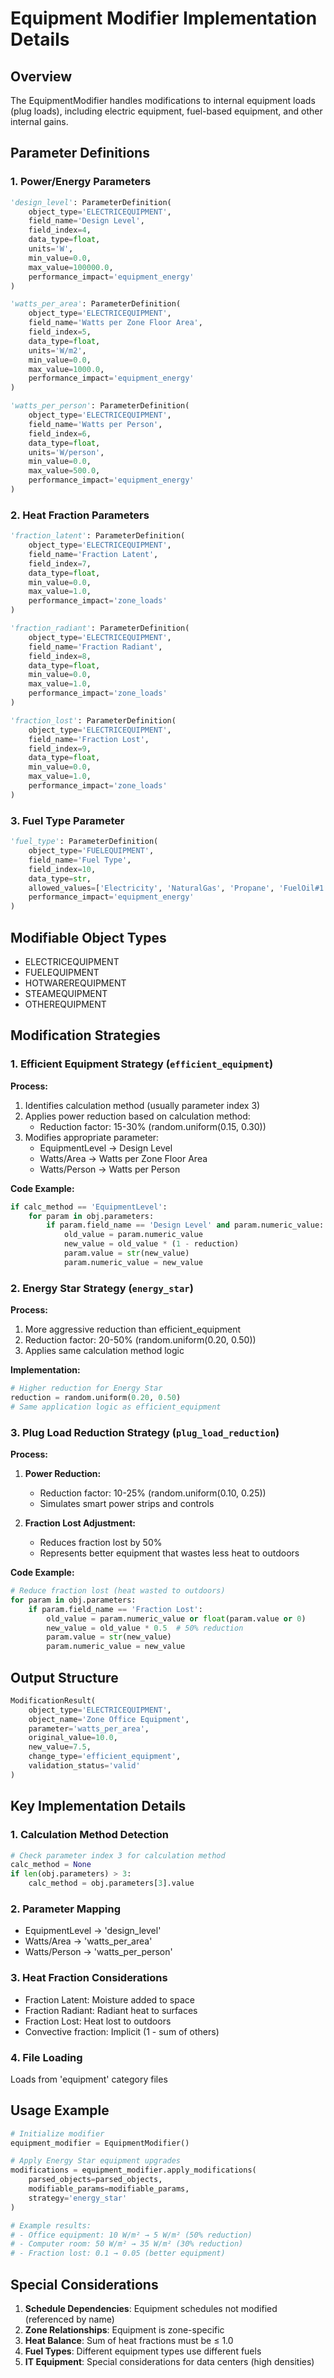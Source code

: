 # Equipment Modifier Implementation Details

## Overview
The EquipmentModifier handles modifications to internal equipment loads (plug loads), including electric equipment, fuel-based equipment, and other internal gains.

## Parameter Definitions

### 1. Power/Energy Parameters
```python
'design_level': ParameterDefinition(
    object_type='ELECTRICEQUIPMENT',
    field_name='Design Level',
    field_index=4,
    data_type=float,
    units='W',
    min_value=0.0,
    max_value=100000.0,
    performance_impact='equipment_energy'
)

'watts_per_area': ParameterDefinition(
    object_type='ELECTRICEQUIPMENT',
    field_name='Watts per Zone Floor Area',
    field_index=5,
    data_type=float,
    units='W/m2',
    min_value=0.0,
    max_value=1000.0,
    performance_impact='equipment_energy'
)

'watts_per_person': ParameterDefinition(
    object_type='ELECTRICEQUIPMENT',
    field_name='Watts per Person',
    field_index=6,
    data_type=float,
    units='W/person',
    min_value=0.0,
    max_value=500.0,
    performance_impact='equipment_energy'
)
```

### 2. Heat Fraction Parameters
```python
'fraction_latent': ParameterDefinition(
    object_type='ELECTRICEQUIPMENT',
    field_name='Fraction Latent',
    field_index=7,
    data_type=float,
    min_value=0.0,
    max_value=1.0,
    performance_impact='zone_loads'
)

'fraction_radiant': ParameterDefinition(
    object_type='ELECTRICEQUIPMENT',
    field_name='Fraction Radiant',
    field_index=8,
    data_type=float,
    min_value=0.0,
    max_value=1.0,
    performance_impact='zone_loads'
)

'fraction_lost': ParameterDefinition(
    object_type='ELECTRICEQUIPMENT',
    field_name='Fraction Lost',
    field_index=9,
    data_type=float,
    min_value=0.0,
    max_value=1.0,
    performance_impact='zone_loads'
)
```

### 3. Fuel Type Parameter
```python
'fuel_type': ParameterDefinition(
    object_type='FUELEQUIPMENT',
    field_name='Fuel Type',
    field_index=10,
    data_type=str,
    allowed_values=['Electricity', 'NaturalGas', 'Propane', 'FuelOil#1', 'FuelOil#2'],
    performance_impact='equipment_energy'
)
```

## Modifiable Object Types
- ELECTRICEQUIPMENT
- FUELEQUIPMENT
- HOTWAREREQUIPMENT
- STEAMEQUIPMENT
- OTHEREQUIPMENT

## Modification Strategies

### 1. Efficient Equipment Strategy (`efficient_equipment`)

**Process:**
1. Identifies calculation method (usually parameter index 3)
2. Applies power reduction based on calculation method:
   - Reduction factor: 15-30% (random.uniform(0.15, 0.30))
3. Modifies appropriate parameter:
   - EquipmentLevel → Design Level
   - Watts/Area → Watts per Zone Floor Area
   - Watts/Person → Watts per Person

**Code Example:**
```python
if calc_method == 'EquipmentLevel':
    for param in obj.parameters:
        if param.field_name == 'Design Level' and param.numeric_value:
            old_value = param.numeric_value
            new_value = old_value * (1 - reduction)
            param.value = str(new_value)
            param.numeric_value = new_value
```

### 2. Energy Star Strategy (`energy_star`)

**Process:**
1. More aggressive reduction than efficient_equipment
2. Reduction factor: 20-50% (random.uniform(0.20, 0.50))
3. Applies same calculation method logic

**Implementation:**
```python
# Higher reduction for Energy Star
reduction = random.uniform(0.20, 0.50)
# Same application logic as efficient_equipment
```

### 3. Plug Load Reduction Strategy (`plug_load_reduction`)

**Process:**
1. **Power Reduction:**
   - Reduction factor: 10-25% (random.uniform(0.10, 0.25))
   - Simulates smart power strips and controls

2. **Fraction Lost Adjustment:**
   - Reduces fraction lost by 50%
   - Represents better equipment that wastes less heat to outdoors

**Code Example:**
```python
# Reduce fraction lost (heat wasted to outdoors)
for param in obj.parameters:
    if param.field_name == 'Fraction Lost':
        old_value = param.numeric_value or float(param.value or 0)
        new_value = old_value * 0.5  # 50% reduction
        param.value = str(new_value)
        param.numeric_value = new_value
```

## Output Structure

```python
ModificationResult(
    object_type='ELECTRICEQUIPMENT',
    object_name='Zone Office Equipment',
    parameter='watts_per_area',
    original_value=10.0,
    new_value=7.5,
    change_type='efficient_equipment',
    validation_status='valid'
)
```

## Key Implementation Details

### 1. Calculation Method Detection
```python
# Check parameter index 3 for calculation method
calc_method = None
if len(obj.parameters) > 3:
    calc_method = obj.parameters[3].value
```

### 2. Parameter Mapping
- EquipmentLevel → 'design_level'
- Watts/Area → 'watts_per_area'
- Watts/Person → 'watts_per_person'

### 3. Heat Fraction Considerations
- Fraction Latent: Moisture added to space
- Fraction Radiant: Radiant heat to surfaces
- Fraction Lost: Heat lost to outdoors
- Convective fraction: Implicit (1 - sum of others)

### 4. File Loading
Loads from 'equipment' category files

## Usage Example

```python
# Initialize modifier
equipment_modifier = EquipmentModifier()

# Apply Energy Star equipment upgrades
modifications = equipment_modifier.apply_modifications(
    parsed_objects=parsed_objects,
    modifiable_params=modifiable_params,
    strategy='energy_star'
)

# Example results:
# - Office equipment: 10 W/m² → 5 W/m² (50% reduction)
# - Computer room: 50 W/m² → 35 W/m² (30% reduction)
# - Fraction lost: 0.1 → 0.05 (better equipment)
```

## Special Considerations

1. **Schedule Dependencies**: Equipment schedules not modified (referenced by name)
2. **Zone Relationships**: Equipment is zone-specific
3. **Heat Balance**: Sum of heat fractions must be ≤ 1.0
4. **Fuel Types**: Different equipment types use different fuels
5. **IT Equipment**: Special considerations for data centers (high densities)